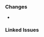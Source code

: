 ### Changes

<!-- Specify your changes in bullet points -->

* 

### Linked Issues

<!-- Specify the linked GitHub issue, every change should have a linked issue, whether it fixes/closes it or not -->
